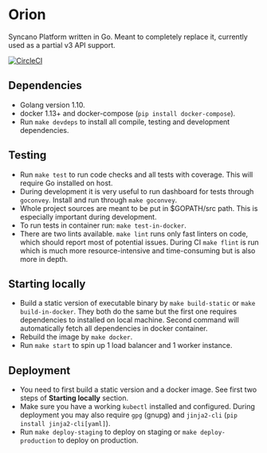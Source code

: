 # Orion

Syncano Platform written in Go. Meant to completely replace it, currently used as a partial v3 API support.

[![CircleCI](https://circleci.com/gh/Syncano/orion.svg?style=svg)](https://circleci.com/gh/Syncano/orion)

## Dependencies

- Golang version 1.10.
- docker 1.13+ and docker-compose (`pip install docker-compose`).
- Run `make devdeps` to install all compile, testing and development dependencies.

## Testing

- Run `make test` to run code checks and all tests with coverage. This will require Go installed on host.
- During development it is very useful to run dashboard for tests through `goconvey`. Install and run through `make goconvey`.
- Whole project sources are meant to be put in $GOPATH/src path. This is especially important during development.
- To run tests in container run: `make test-in-docker`.
- There are two lints available. `make lint` runs only fast linters on code, which should report most of potential issues. During CI `make flint` is run which is much more resource-intensive and time-consuming but is also more in depth.

## Starting locally

- Build a static version of executable binary by `make build-static` or `make build-in-docker`. They both do the same but the first one requires dependencies to installed on local machine. Second command will automatically fetch all dependencies in docker container.
- Rebuild the image by `make docker`.
- Run `make start` to spin up 1 load balancer and 1 worker instance.

## Deployment

- You need to first build a static version and a docker image. See first two steps of **Starting locally** section.
- Make sure you have a working `kubectl` installed and configured. During deployment you may also require `gpg` (gnupg) and `jinja2-cli` (`pip install jinja2-cli[yaml]`).
- Run `make deploy-staging` to deploy on staging or `make deploy-production` to deploy on production.
